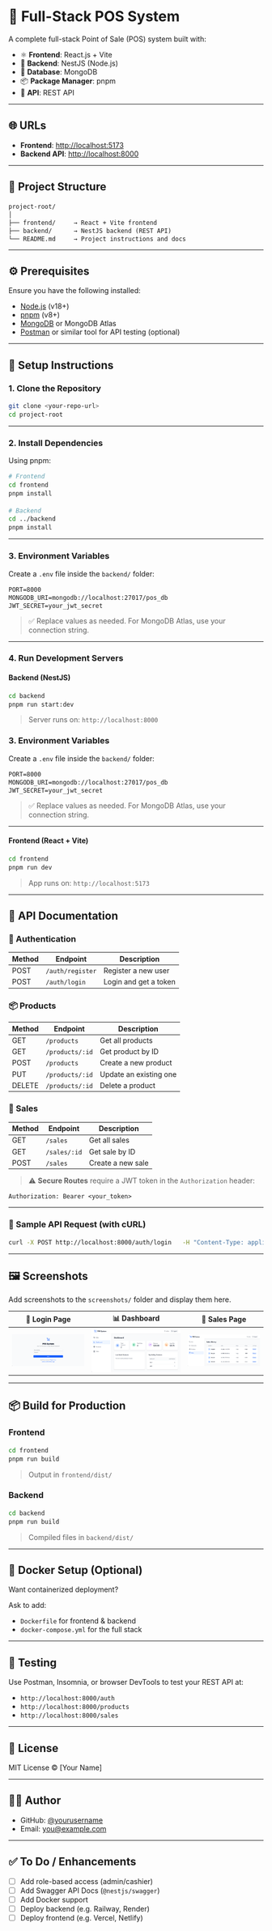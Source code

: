# 🧾 Full-Stack POS System

A complete full-stack Point of Sale (POS) system built with:

- ⚛️ **Frontend**: React.js + Vite
- 🚀 **Backend**: NestJS (Node.js)
- 🍃 **Database**: MongoDB
- 📦 **Package Manager**: pnpm
- 🔌 **API**: REST API

---

## 🌐 URLs

- **Frontend**: [http://localhost:5173](http://localhost:5173)
- **Backend API**: [http://localhost:8000](http://localhost:8000)

---

## 📁 Project Structure

```
project-root/
│
├── frontend/     → React + Vite frontend
├── backend/      → NestJS backend (REST API)
└── README.md     → Project instructions and docs
```

---

## ⚙️ Prerequisites

Ensure you have the following installed:

- [Node.js](https://nodejs.org/) (v18+)
- [pnpm](https://pnpm.io/) (v8+)
- [MongoDB](https://www.mongodb.com/try/download/community) or MongoDB Atlas
- [Postman](https://www.postman.com/) or similar tool for API testing (optional)

---

## 🚀 Setup Instructions

### 1. Clone the Repository

```bash
git clone <your-repo-url>
cd project-root
```

---

### 2. Install Dependencies

Using pnpm:

```bash
# Frontend
cd frontend
pnpm install

# Backend
cd ../backend
pnpm install
```

---

### 3. Environment Variables

Create a `.env` file inside the `backend/` folder:

```env
PORT=8000
MONGODB_URI=mongodb://localhost:27017/pos_db
JWT_SECRET=your_jwt_secret
```

> ✅ Replace values as needed. For MongoDB Atlas, use your connection string.

---

### 4. Run Development Servers

#### Backend (NestJS)

```bash
cd backend
pnpm run start:dev
```

> Server runs on: `http://localhost:8000`

### 3. Environment Variables

Create a `.env` file inside the `backend/` folder:

```env
PORT=8000
MONGODB_URI=mongodb://localhost:27017/pos_db
JWT_SECRET=your_jwt_secret
```

> ✅ Replace values as needed. For MongoDB Atlas, use your connection string.

---

#### Frontend (React + Vite)

```bash
cd frontend
pnpm run dev
```

> App runs on: `http://localhost:5173`

---

## 📡 API Documentation

### 🔐 Authentication

| Method | Endpoint         | Description           |
| ------ | ---------------- | --------------------- |
| POST   | `/auth/register` | Register a new user   |
| POST   | `/auth/login`    | Login and get a token |

### 📦 Products

| Method | Endpoint        | Description            |
| ------ | --------------- | ---------------------- |
| GET    | `/products`     | Get all products       |
| GET    | `/products/:id` | Get product by ID      |
| POST   | `/products`     | Create a new product   |
| PUT    | `/products/:id` | Update an existing one |
| DELETE | `/products/:id` | Delete a product       |

### 🧾 Sales

| Method | Endpoint     | Description       |
| ------ | ------------ | ----------------- |
| GET    | `/sales`     | Get all sales     |
| GET    | `/sales/:id` | Get sale by ID    |
| POST   | `/sales`     | Create a new sale |

> ⚠️ **Secure Routes** require a JWT token in the `Authorization` header:

```
Authorization: Bearer <your_token>
```

---

### 🧪 Sample API Request (with cURL)

```bash
curl -X POST http://localhost:8000/auth/login   -H "Content-Type: application/json"   -d '{"email":"admin@example.com","password":"password123"}'
```

---

## 🖼️ Screenshots

Add screenshots to the `screenshots/` folder and display them here.

| 🔐 Login Page                | 📊 Dashboard                     | 🧾 Sales Page                |
| ---------------------------- | -------------------------------- | ---------------------------- |
| ![](./screenshots/login.png) | ![](./screenshots/dashboard.png) | ![](./screenshots/sales.png) |

---

## 📦 Build for Production

### Frontend

```bash
cd frontend
pnpm run build
```

> Output in `frontend/dist/`

### Backend

```bash
cd backend
pnpm run build
```

> Compiled files in `backend/dist/`

---

## 🐳 Docker Setup (Optional)

Want containerized deployment?

Ask to add:

- `Dockerfile` for frontend & backend
- `docker-compose.yml` for the full stack

---

## 🧪 Testing

Use Postman, Insomnia, or browser DevTools to test your REST API at:

- `http://localhost:8000/auth`
- `http://localhost:8000/products`
- `http://localhost:8000/sales`

---

## 📄 License

MIT License © [Your Name]

---

## 🙋‍♂️ Author

- GitHub: [@yourusername](https://github.com/yourusername)
- Email: you@example.com

---

## ✅ To Do / Enhancements

- [ ] Add role-based access (admin/cashier)
- [ ] Add Swagger API Docs (`@nestjs/swagger`)
- [ ] Add Docker support
- [ ] Deploy backend (e.g. Railway, Render)
- [ ] Deploy frontend (e.g. Vercel, Netlify)
